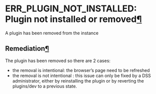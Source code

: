 ERR\_PLUGIN\_NOT\_INSTALLED: Plugin not installed or removed[¶](#err-plugin-not-installed-plugin-not-installed-or-removed "Permalink to this heading")
======================================================================================================================================================


A plugin has been removed from the instance



Remediation[¶](#remediation "Permalink to this heading")
--------------------------------------------------------


The plugin has been removed so there are 2 cases:


* the removal is intentional: the browser’s page need to be refreshed
* the removal is not intentional : this issue can only be fixed by a DSS administrator, either by reinstalling the plugin or by reverting the plugins/dev to a previous state.